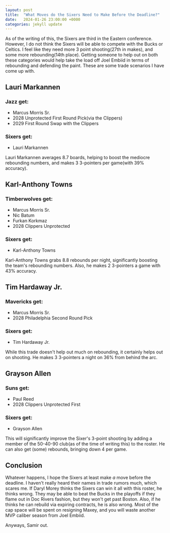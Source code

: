 ```yaml
---
layout: post
title:  "What Moves do the Sixers Need to Make Before the Deadline?"
date:   2024-01-26 23:00:00 +0000
categories: jekyll update
---
```

As of the writing of this, the Sixers are third in the Eastern conference. However, I do not think the Sixers will be able to compete with the Bucks or Celtics. I feel like they need more 3 point shooting(27th in makes), and some more rebounding(14th place). Getting someone to help out on both these categories would help take the load off Joel Embiid in terms of rebounding and defending the paint. These are some trade scenarios I have come up with.
## Lauri Markannen
### Jazz get:
 - Marcus Morris Sr.
 - 2028 Unprotected First Round Pick(via the Clippers)
 - 2029 First Round Swap with the Clippers

### Sixers get:
 - Lauri Markannen

Lauri Markannen averages 8.7 boards, helping to boost the mediocre rebounding numbers, and makes 3 3-pointers per game(with 39% accuracy).


## Karl-Anthony Towns
### Timberwolves get:
 - Marcus Morris Sr.
 - Nic Batum
 - Furkan Korkmaz
 - 2028 Clippers Unprotected

### Sixers get:
 - Karl-Anthony Towns

Karl-Anthony Towns grabs 8.8 rebounds per night, significantly boosting the team's rebounding numbers. Also, he makes 2 3-pointers a game with 43% accuracy.

## Tim Hardaway Jr.
### Mavericks get:
 - Marcus Morris Sr.
 - 2028 Philadelphia Second Round Pick

### Sixers get:
 - Tim Hardaway Jr.

While this trade doesn't help out much on rebounding, it certainly helps out on shooting. He makes 3 3-pointers a night on 36% from behind the arc.

## Grayson Allen
### Suns get:
 - Paul Reed
 - 2028 Clippers Unprotected First

### Sixers get:
 - Grayson Allen

This will significantly improve the Sixer's 3-point shooting by adding a member of the 50-40-90 club(as of the time of writing this) to the roster. He can also get (some) rebounds, bringing down 4 per game.

## Conclusion
Whatever happens, I hope the Sixers at least make *a* move before the deadline. I haven't really heard their names in trade rumors much, which scares me. If Daryl Morey thinks the Sixers can win it all with this roster, he thinks wrong. They may be able to beat the Bucks in the playoffs if they flame out in Doc Rivers fashion, but they won't get past Boston. Also, if he thinks he can rebuild via expiring contracts, he is also wrong. Most of the cap space will be spent on resigning Maxey, and you will waste another MVP caliber season from Joel Embiid.

Anyways, Samir out.
